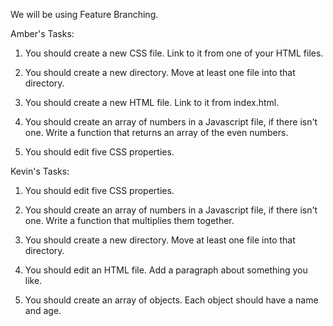 We will be using Feature Branching.

Amber's Tasks:

1) You should create a new CSS file. Link to it from one of your HTML files.

2) You should create a new directory. Move at least one file into that directory.

3) You should create a new HTML file. Link to it from index.html.

4) You should create an array of numbers in a Javascript file, if there isn't one. Write a function that returns an array of the even numbers.

5) You should edit five CSS properties.

Kevin's Tasks:

1) You should edit five CSS properties.

2) You should create an array of numbers in a Javascript file, if there isn't one. Write a function that multiplies them together.

3) You should create a new directory. Move at least one file into that directory.

4) You should edit an HTML file. Add a paragraph about something you like.

5) You should create an array of objects. Each object should have a name and age.